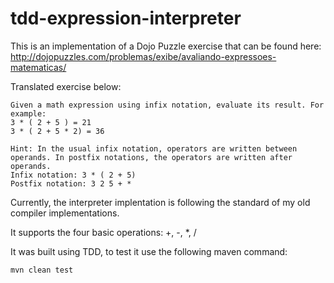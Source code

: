 # tdd-expression-interpreter

This is an implementation of a Dojo Puzzle exercise that can be found here: http://dojopuzzles.com/problemas/exibe/avaliando-expressoes-matematicas/

Translated exercise below:

```
Given a math expression using infix notation, evaluate its result. For example:
3 * ( 2 + 5 ) = 21
3 * ( 2 + 5 * 2) = 36

Hint: In the usual infix notation, operators are written between operands. In postfix notations, the operators are written after operands.
Infix notation: 3 * ( 2 + 5)
Postfix notation: 3 2 5 + *
```

Currently, the interpreter implentation is following the standard of my old compiler implementations. 

It supports the four basic operations: +, -, *, /

It was built using TDD, to test it use the following maven command:
```
mvn clean test
```

